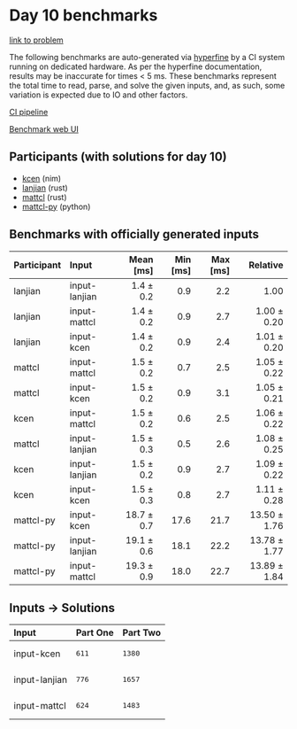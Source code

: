 # Day 10 benchmarks

[link to problem](https://adventofcode.com/2024/day/10)

The following benchmarks are auto-generated via
[hyperfine](https://github.com/sharkdp/hyperfine) by a CI system running on
dedicated hardware. As per the hyperfine documentation, results may be
inaccurate for times < 5 ms. These benchmarks represent the total time to read,
parse, and solve the given inputs, and, as such, some variation is expected due
to IO and other factors.

[CI pipeline](http://ci.papercode.net:8080/teams/main/pipelines/aoc2024)

[Benchmark web UI](https://aoc.ancalagon.black)


## Participants (with solutions for day 10)

- [kcen](https://github.com/kcen/aoc2024) (nim)
- [lanjian](https://github.com/lanjian/aoc-2024) (rust)
- [mattcl](https://github.com/mattcl/aoc2024) (rust)
- [mattcl-py](https://github.com/mattcl/aoc2024-py) (python)


## Benchmarks with officially generated inputs

| Participant | Input | Mean [ms] | Min [ms] | Max [ms] | Relative |
|:---|:---|---:|---:|---:|---:|
| lanjian | input-lanjian | 1.4 ± 0.2 | 0.9 | 2.2 | 1.00 |
| lanjian | input-mattcl | 1.4 ± 0.2 | 0.9 | 2.7 | 1.00 ± 0.20 |
| lanjian | input-kcen | 1.4 ± 0.2 | 0.9 | 2.4 | 1.01 ± 0.20 |
| mattcl | input-mattcl | 1.5 ± 0.2 | 0.7 | 2.5 | 1.05 ± 0.22 |
| mattcl | input-kcen | 1.5 ± 0.2 | 0.9 | 3.1 | 1.05 ± 0.21 |
| kcen | input-mattcl | 1.5 ± 0.2 | 0.6 | 2.5 | 1.06 ± 0.22 |
| mattcl | input-lanjian | 1.5 ± 0.3 | 0.5 | 2.6 | 1.08 ± 0.25 |
| kcen | input-lanjian | 1.5 ± 0.2 | 0.9 | 2.7 | 1.09 ± 0.22 |
| kcen | input-kcen | 1.5 ± 0.3 | 0.8 | 2.7 | 1.11 ± 0.28 |
| mattcl-py | input-kcen | 18.7 ± 0.7 | 17.6 | 21.7 | 13.50 ± 1.76 |
| mattcl-py | input-lanjian | 19.1 ± 0.6 | 18.1 | 22.2 | 13.78 ± 1.77 |
| mattcl-py | input-mattcl | 19.3 ± 0.9 | 18.0 | 22.7 | 13.89 ± 1.84 |


## Inputs -> Solutions

| Input | Part One | Part Two |
|:---|:---|:---|
|input-kcen|<pre>611</pre>|<pre>1380</pre>|
|input-lanjian|<pre>776</pre>|<pre>1657</pre>|
|input-mattcl|<pre>624</pre>|<pre>1483</pre>|